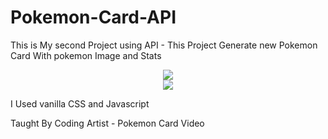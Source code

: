 # Pokemon-Card-API

This is My second Project using API - This Project Generate new Pokemon Card With pokemon Image and Stats

<div align='center'>
<img src=".Screenshots/Screenshot 2023-10-27 at 19-23-35 Document.png">
</div>

<div align='center'>
<img src=".Screenshots/Screenshot 2023-10-27 at 19-23-35 Document.png">
</div>

I Used vanilla CSS and Javascript

Taught By Coding Artist - Pokemon Card Video
